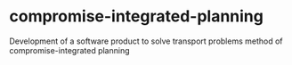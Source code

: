 # compromise-integrated-planning
Development of a software product to solve transport problems method of compromise-integrated planning
